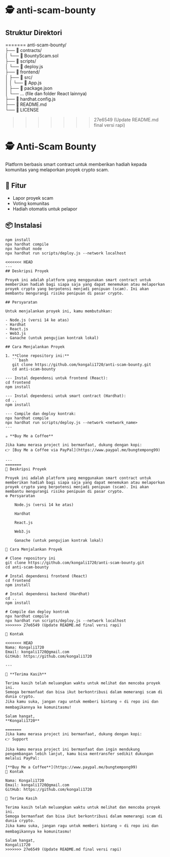 # 🕵️ anti-scam-bounty

## Struktur Direktori
=======
anti-scam-bounty/  
├── 📁 contracts/  
│   └── 📄 BountyScam.sol  
├── 📁 scripts/  
│   └── 📄 deploy.js  
├── 📁 frontend/  
│   ├── 📁 src/  
│   │   └── 📄 App.js  
│   ├── 📄 package.json  
│   └── ... (file dan folder React lainnya)  
├── 📄 hardhat.config.js  
├── 📄 README.md  
└── 📄 LICENSE  
>>>>>>> 27e6549 (Update README.md final versi rapi)

# 🕵️ Anti-Scam Bounty

Platform berbasis smart contract untuk memberikan hadiah kepada komunitas yang melaporkan proyek crypto scam.

## 📌 Fitur

- Lapor proyek scam  
- Voting komunitas  
- Hadiah otomatis untuk pelapor  

## 📦 Instalasi

```
npm install
npx hardhat compile
npx hardhat node
npx hardhat run scripts/deploy.js --network localhost

<<<<<<< HEAD
---
## Deskripsi Proyek

Proyek ini adalah platform yang menggunakan smart contract untuk memberikan hadiah bagi siapa saja yang dapat menemukan atau melaporkan proyek crypto yang berpotensi menjadi penipuan (scam). Ini akan membantu mengurangi risiko penipuan di pasar crypto.

## Persyaratan

Untuk menjalankan proyek ini, kamu membutuhkan:

- Node.js (versi 14 ke atas)
- Hardhat
- React.js
- Web3.js
- Ganache (untuk pengujian kontrak lokal)

## Cara Menjalankan Proyek

1. **Clone repository ini:**
   ```bash
   git clone https://github.com/kongali1720/anti-scam-bounty.git
   cd anti-scam-bounty

--- Instal dependensi untuk frontend (React):
cd frontend
npm install

--- Instal dependensi untuk smart contract (Hardhat):
cd ..
npm install

--- Compile dan deploy kontrak:
npx hardhat compile
npx hardhat run scripts/deploy.js --network <network_name>
---

☕ **Buy Me a Coffee**

Jika kamu merasa project ini bermanfaat, dukung dengan kopi:
👉 [Buy Me a Coffee via PayPal](https://www.paypal.me/bungtempong99)

---
=======
🧾 Deskripsi Proyek

Proyek ini adalah platform yang menggunakan smart contract untuk memberikan hadiah bagi siapa saja yang dapat menemukan atau melaporkan proyek crypto yang berpotensi menjadi penipuan (scam). Ini akan membantu mengurangi risiko penipuan di pasar crypto.
⚙️ Persyaratan

    Node.js (versi 14 ke atas)

    Hardhat

    React.js

    Web3.js

    Ganache (untuk pengujian kontrak lokal)

🚀 Cara Menjalankan Proyek

# Clone repository ini
git clone https://github.com/kongali1720/anti-scam-bounty.git
cd anti-scam-bounty

# Instal dependensi frontend (React)
cd frontend
npm install

# Instal dependensi backend (Hardhat)
cd ..
npm install

# Compile dan deploy kontrak
npx hardhat compile
npx hardhat run scripts/deploy.js --network localhost
>>>>>>> 27e6549 (Update README.md final versi rapi)

📩 Kontak

<<<<<<< HEAD
Nama: Kongali1720  
Email: kongali1720@gmail.com  
GitHub: https://github.com/kongali1720

---

🙏 **Terima Kasih**

Terima kasih telah meluangkan waktu untuk melihat dan mencoba proyek ini.  
Semoga bermanfaat dan bisa ikut berkontribusi dalam memerangi scam di dunia crypto.  
Jika kamu suka, jangan ragu untuk memberi bintang ⭐ di repo ini dan membagikannya ke komunitasmu!

Salam hangat,  
**Kongali1720**

=======
Jika kamu merasa project ini bermanfaat, dukung dengan kopi:
👉 Support

Jika kamu merasa project ini bermanfaat dan ingin mendukung pengembangan lebih lanjut, kamu bisa mentransfer sedikit dukungan melalui PayPal:

[**Buy Me a Coffee**](https://www.paypal.me/bungtempong99)
📩 Kontak

Nama: Kongali1720
Email: kongali1720@gmail.com
GitHub: https://github.com/kongali1720

🙏 Terima Kasih

Terima kasih telah meluangkan waktu untuk melihat dan mencoba proyek ini.
Semoga bermanfaat dan bisa ikut berkontribusi dalam memerangi scam di dunia crypto.
Jika kamu suka, jangan ragu untuk memberi bintang ⭐ di repo ini dan membagikannya ke komunitasmu!

Salam hangat,
Kongali1720
>>>>>>> 27e6549 (Update README.md final versi rapi)
